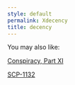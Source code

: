 ```yaml
---
style: default
permalink: Xdecency
title: decency
---
```

You may also like:

[Conspiracy, Part XI](http://scp-wiki.net/conspiracy-part-xi)

[SCP-1132](http://scp-wiki.net/scp-1132)
